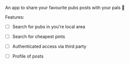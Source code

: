 An app to share your favourite pubs posts with your pals :beer:

Features:
- [ ] Search for pubs in you're local area 
- [ ] Search for cheapest pints
- [ ] Authenticated access via third party
- [ ] Profile of posts



